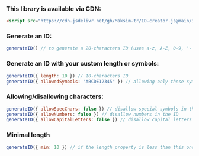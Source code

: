 ### This library is available via CDN:
```HTML
<script src="https://cdn.jsdelivr.net/gh/Maksim-tr/ID-creator.js@main/idcreator.min.js"></script>
```

### Generate an ID:
```JavaScript
generateID() // to generate a 20-characters ID (uses a-z, A-Z, 0-9, '-' and '_' symbols) 
```
### Generate an ID with your custom length or symbols:
```JavaScript
generateID({ length: 10 }) // 10-characters ID
generateID({ allowedSymbols: "ABCDE12345" }) // allowing only these symbols. But the next functions can forbide ones of them
```
### Allowing/disallowing characters:
```JavaScript
generateID({ allowSpecChars: false }) // disallow special symbols in the ID
generateID({ allowNumbers: false }) // disallow numbers in the ID
generateID({ allowCapitalLetters: false }) // disallow capital letters in the ID
```
### Minimal length
```JavaScript
generateID({ min: 10 }) // if the length property is less than this one, the ID will be 10-characters
```
